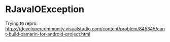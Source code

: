 # RJavaIOException
 Trying to repro: https://developercommunity.visualstudio.com/content/problem/845345/cant-build-xamarin-for-android-project.html
